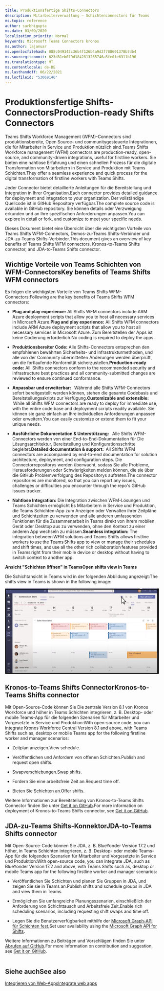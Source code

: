 ```yaml
---
title: Produktionsfertige Shifts-Connectors
description: Mitarbeiterverwaltung – Schichtenconnectors für Teams
ms.topic: reference
author: surbhigupta
ms.date: 03/09/2020
localization_priority: Normal
keywords: Microsoft Teams Connectors kronos
ms.author: lajanuar
ms.openlocfilehash: 088c049342c36b4f126b4a9d2f788601378b7db4
ms.sourcegitcommit: 623d81eb079d1842813265746a5fe0fe6311b196
ms.translationtype: MT
ms.contentlocale: de-DE
ms.lasthandoff: 06/22/2021
ms.locfileid: "53069146"
---
```

# <a name="production-ready-shifts-connectors"></a><span data-ttu-id="9ac3f-104">Produktionsfertige Shifts-Connectors</span><span class="sxs-lookup"><span data-stu-id="9ac3f-104">Production-ready Shifts Connectors</span></span>  

<span data-ttu-id="9ac3f-105">Teams Shifts Workforce Management (WFM)-Connectors sind produktionsbereite, Open Source- und communitygesteuerte Integrationen, die für Mitarbeiter in Service und Produktion nützlich sind.</span><span class="sxs-lookup"><span data-stu-id="9ac3f-105">Teams Shifts Workforce management (WFM) connectors are production-ready, open-source, and community-driven integrations, useful for firstline workers.</span></span> <span data-ttu-id="9ac3f-106">Sie bieten eine nahtlose Erfahrung und einen schnellen Prozess für die digitale Transformation von Mitarbeitern in Service und Produktion mit Teams Schichten.</span><span class="sxs-lookup"><span data-stu-id="9ac3f-106">They offer a seamless experience and quick process for the digital transformation of firstline workers with Teams Shifts.</span></span> 

<span data-ttu-id="9ac3f-107">Jeder Connector bietet detaillierte Anleitungen für die Bereitstellung und Integration in Ihrer Organisation.</span><span class="sxs-lookup"><span data-stu-id="9ac3f-107">Each connector provides detailed guidance for deployment and integration to your organization.</span></span> <span data-ttu-id="9ac3f-108">Der vollständige Quellcode ist in GitHub Repository verfügbar.</span><span class="sxs-lookup"><span data-stu-id="9ac3f-108">The complete source code is available in GitHub repository.</span></span> <span data-ttu-id="9ac3f-109">Sie können details oder Verzweigung erkunden und an Ihre spezifischen Anforderungen anpassen.</span><span class="sxs-lookup"><span data-stu-id="9ac3f-109">You can explore in detail or fork, and customize to meet your specific needs.</span></span>   

<span data-ttu-id="9ac3f-110">Dieses Dokument bietet eine Übersicht über die wichtigsten Vorteile von Teams Shifts WFM-Connectors, Demos-zu-Teams Shifts-Verbinder und JDA-zu-Teams Shifts-Verbinder.</span><span class="sxs-lookup"><span data-stu-id="9ac3f-110">This document gives an overview of key benefits of Teams Shifts WFM connectors, Kronos-to-Teams Shifts connector, and JDA-to-Teams Shifts connector.</span></span>

## <a name="key-benefits-of-teams-shifts-wfm-connectors"></a><span data-ttu-id="9ac3f-111">Wichtige Vorteile von Teams Schichten von WFM-Connectors</span><span class="sxs-lookup"><span data-stu-id="9ac3f-111">Key benefits of Teams Shifts WFM connectors</span></span>

<span data-ttu-id="9ac3f-112">Es folgen die wichtigsten Vorteile von Teams Shifts WFM-Connectors:</span><span class="sxs-lookup"><span data-stu-id="9ac3f-112">Following are the key benefits of Teams Shifts WFM connectors:</span></span>

* <span data-ttu-id="9ac3f-113">**Plug and play experience:** All Shifts WFM connectors include ARM Azure deployment scripts that allow you to host all necessary services in Microsoft Azure.</span><span class="sxs-lookup"><span data-stu-id="9ac3f-113">**Plug and play experience:** All Shifts WFM connectors include ARM Azure deployment scripts that allow you to host all necessary services in Microsoft Azure.</span></span> <span data-ttu-id="9ac3f-114">Zum Bereitstellen der Apps ist keine Codierung erforderlich.</span><span class="sxs-lookup"><span data-stu-id="9ac3f-114">No coding is required to deploy the apps.</span></span>

* <span data-ttu-id="9ac3f-115">**Produktionsbereiter Code:** Alle Shifts-Connectors entsprechen den empfohlenen bewährten Sicherheits- und Infrastrukturmethoden, und alle von der Community übermittelten Änderungen werden überprüft, um die fortlaufende Konformität sicherzustellen.</span><span class="sxs-lookup"><span data-stu-id="9ac3f-115">**Production-ready code:** All  Shifts connectors conform to the recommended security and infrastructure best practices and all community-submitted changes are reviewed to ensure continued conformance.</span></span>

* <span data-ttu-id="9ac3f-116">**Anpassbar und erweiterbar:**   Während alle Shifts WFM-Connectors sofort bereitgestellt werden können, stehen die gesamte Codebasis und Bereitstellungsskripts zur Verfügung.</span><span class="sxs-lookup"><span data-stu-id="9ac3f-116">**Customizable and extensible:**  While all Shifts WFM connectors are ready to deploy for immediate use, with the entire code base and deployment scripts readily available.</span></span> <span data-ttu-id="9ac3f-117">Sie können sie ganz einfach an Ihre individuellen Anforderungen anpassen oder erweitern.</span><span class="sxs-lookup"><span data-stu-id="9ac3f-117">You can easily customize or extend them to fit your unique needs.</span></span>

* <span data-ttu-id="9ac3f-118">**Ausführliche Dokumentation & Unterstützung:**   Alle Shifts WFM-Connectors werden von einer End-to-End-Dokumentation für Die Lösungsarchitektur, Bereitstellung und Konfigurationsschritte begleitet.</span><span class="sxs-lookup"><span data-stu-id="9ac3f-118">**Detailed documentation & support:**  All Shifts WFM connectors are accompanied by end-to-end documentation for solution architecture, deployment, and configuration steps.</span></span> <span data-ttu-id="9ac3f-119">Die Connectorrepositorys werden überwacht, sodass Sie alle Probleme, Herausforderungen oder Schwierigkeiten melden können, die sie über die GitHub Problemverfolgung des Repositorys auftreten.</span><span class="sxs-lookup"><span data-stu-id="9ac3f-119">The connector repositories are monitored, so that you can report any issues, challenges or difficulties you encounter through the repo's GitHub Issues tracker.</span></span>

* <span data-ttu-id="9ac3f-120">**Nahtlose Integration:** Die Integration zwischen WFM-Lösungen und Teams Schichten ermöglicht Es Mitarbeitern in Service und Produktion, die Teams Schichten-App zum Anzeigen oder Verwalten ihrer Zeitpläne und Schichtzeiten zu verwenden und alle anderen umfassenden Funktionen für die Zusammenarbeit in Teams direkt von ihrem mobilen Gerät oder Desktop aus zu verwenden, ohne den Kontext zu einer anderen App wechseln zu müssen.</span><span class="sxs-lookup"><span data-stu-id="9ac3f-120">**Seamless integration:** The integration between WFM solutions and Teams Shifts allows firstline workers to use the Teams Shifts app to view or manage their schedules and shift times, and use all the other rich collaboration features provided in Teams right from their mobile device or desktop without having to switch context to another app.</span></span>  

<span data-ttu-id="9ac3f-121">**Ansicht "Schichten öffnen" in Teams**</span><span class="sxs-lookup"><span data-stu-id="9ac3f-121">**Open shifts view in Teams**</span></span> 

<span data-ttu-id="9ac3f-122">Die Schichtansicht in Teams wird in der folgenden Abbildung angezeigt:</span><span class="sxs-lookup"><span data-stu-id="9ac3f-122">The shifts view in Teams is shown in the following image:</span></span> 

![Offene Schichten in Teams](../assets/images/teams-open-shifts-view.png)

## <a name="kronos-to-teams-shifts-connector"></a><span data-ttu-id="9ac3f-124">Kronos-to-Teams Shifts Connector</span><span class="sxs-lookup"><span data-stu-id="9ac3f-124">Kronos-to-Teams Shifts connector</span></span>

<span data-ttu-id="9ac3f-125">Mit Open-Source-Code können Sie Die zentrale Version 8.1 von Kronos Workforce und höher in Teams Schichten integrieren, z. B. Desktop- oder mobile Teams-App für die folgenden Szenarien für Mitarbeiter und Vorgesetzte in Service und Produktion:</span><span class="sxs-lookup"><span data-stu-id="9ac3f-125">With open-source code, you can integrate Kronos Workforce Central Version 8.1 and above, with Teams Shifts such as, desktop or mobile Teams app for the following firstline worker and manager scenarios:</span></span>

* <span data-ttu-id="9ac3f-126">Zeitplan anzeigen.</span><span class="sxs-lookup"><span data-stu-id="9ac3f-126">View schedule.</span></span>

* <span data-ttu-id="9ac3f-127">Veröffentlichen und Anfordern von offenen Schichten.</span><span class="sxs-lookup"><span data-stu-id="9ac3f-127">Publish and request open shifts.</span></span>

* <span data-ttu-id="9ac3f-128">Swapverschiebungen.</span><span class="sxs-lookup"><span data-stu-id="9ac3f-128">Swap shifts.</span></span>

* <span data-ttu-id="9ac3f-129">Fordern Sie eine arbeitsfreie Zeit an.</span><span class="sxs-lookup"><span data-stu-id="9ac3f-129">Request time off.</span></span>

* <span data-ttu-id="9ac3f-130">Bieten Sie Schichten an.</span><span class="sxs-lookup"><span data-stu-id="9ac3f-130">Offer shifts.</span></span>

<span data-ttu-id="9ac3f-131">Weitere Informationen zur Bereitstellung von Kronos-to-Teams Shifts Connector finden Sie unter [Get it on GitHub](https://aka.ms/KronosShiftsConnector).</span><span class="sxs-lookup"><span data-stu-id="9ac3f-131">For more information on deployment of Kronos-to-Teams Shifts connector, see [Get it on GitHub](https://aka.ms/KronosShiftsConnector).</span></span>

## <a name="jda-to-teams-shifts-connector"></a><span data-ttu-id="9ac3f-132">JDA-zu-Teams Shifts-Konnektor</span><span class="sxs-lookup"><span data-stu-id="9ac3f-132">JDA-to-Teams Shifts connector</span></span>

<span data-ttu-id="9ac3f-133">Mit Open-Source-Code können Sie JDA, z. B. BlueYonder Version 17.2 und höher, in Teams Schichten integrieren, z. B. Desktop- oder mobile Teams-App für die folgenden Szenarien für Mitarbeiter und Vorgesetzte in Service und Produktion:</span><span class="sxs-lookup"><span data-stu-id="9ac3f-133">With open-source code, you can integrate JDA, such as BlueYonder Version 17.2 and above, with Teams Shifts  such as, desktop or mobile Teams app for the following firstline worker and manager scenarios:</span></span>

* <span data-ttu-id="9ac3f-134">Veröffentlichen Sie Schichten und planen Sie Gruppen in JDA, und zeigen Sie sie in Teams an.</span><span class="sxs-lookup"><span data-stu-id="9ac3f-134">Publish shifts and schedule groups in JDA and view them in Teams.</span></span>

* <span data-ttu-id="9ac3f-135">Ermöglichen Sie umfangreiche Planungsszenarien, einschließlich der Anforderung von Schichttausch und Arbeitsfreie Zeit.</span><span class="sxs-lookup"><span data-stu-id="9ac3f-135">Enable rich scheduling scenarios, including requesting shift swaps and time off.</span></span>

* <span data-ttu-id="9ac3f-136">Legen Sie die Benutzerverfügbarkeit mithilfe der [Microsoft Graph-API für Schichten fest.](/graph/api/resources/shift?view=graph-rest-beta&preserve-view=true)</span><span class="sxs-lookup"><span data-stu-id="9ac3f-136">Set user availability using the [Microsoft Graph API for Shifts](/graph/api/resources/shift?view=graph-rest-beta&preserve-view=true).</span></span>

<span data-ttu-id="9ac3f-137">Weitere Informationen zu Beiträgen und Vorschlägen finden Sie unter [Abrufen auf GitHub](https://aka.ms/JDAShiftsConnector).</span><span class="sxs-lookup"><span data-stu-id="9ac3f-137">For more information on contribution and suggestion, see [Get it on GitHub](https://aka.ms/JDAShiftsConnector).</span></span></br></br>

## <a name="see-also"></a><span data-ttu-id="9ac3f-138">Siehe auch</span><span class="sxs-lookup"><span data-stu-id="9ac3f-138">See also</span></span>

[<span data-ttu-id="9ac3f-139">Integrieren von Web-Apps</span><span class="sxs-lookup"><span data-stu-id="9ac3f-139">Integrate web apps</span></span>](~/samples/integrate-web-apps-overview.md)
